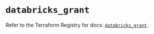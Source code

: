 # `databricks_grant`

Refer to the Terraform Registry for docs: [`databricks_grant`](https://registry.terraform.io/providers/databricks/databricks/1.80.0/docs/resources/grant).
